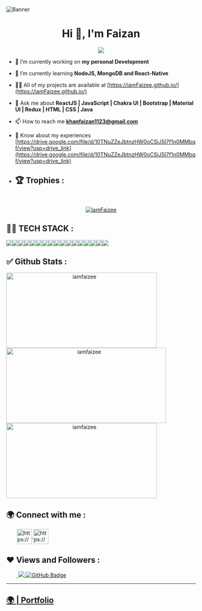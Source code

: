 
<img src="https://mir-s3-cdn-cf.behance.net/project_modules/1400/be832922391491.58c25558f0fe7.gif" alt="Banner" />
<h1 align="center">Hi 👋, I'm Faizan</h1>
<p align="center">
  <img src="https://readme-typing-svg.herokuapp.com/?lines=Full%20Stack%20MERN%20Developer;&center=true&width=700&height=50">
</p>


- 🔭 I’m currently working on **my personal Development**

- 🌱 I’m currently learning **NodeJS, MongoDB and React-Native**

- 👨‍💻 All of my projects are available at [https://iamFaizee.github.io/](https://iamFaizee.github.io/)

- 💬 Ask me about **ReactJS | JavaScript | Chakra UI | Bootstrap | Material UI | Redux | HTML | CSS | Java**

- 📫 How to reach me **khanfaizan1123@gmail.com**

- 📄 Know about my experiences [https://drive.google.com/file/d/10TNuZZeJbtnzHW0oCSiJ5I7f1n0MMbqf/view?usp=drive_link](https://drive.google.com/file/d/10TNuZZeJbtnzHW0oCSiJ5I7f1n0MMbqf/view?usp=drive_link)

- ## 🏆 Trophies :
<br/>
<p align="center"> <a href="https://github.com/ryo-ma/github-profile-trophy"><img src="https://github-profile-trophy.vercel.app/?username=iamFaizee&theme=onedark" alt="iamFaizee" /></a> </p>



## 👨‍💻 TECH STACK :

<div align="center" style="display: flex; flex-wrap: wrap;">
<img src="https://img.shields.io/badge/react-%2320232a.svg?style=for-the-badge&logo=react&logoColor=%2361DAFB" />
<img src="https://img.shields.io/badge/React_Router-CA4245?style=for-the-badge&logo=react-router&logoColor=white" />
<img src="https://img.shields.io/badge/redux-%23593d88.svg?style=for-the-badge&logo=redux&logoColor=white" />
<img src="https://img.shields.io/badge/chakra-%234ED1C5.svg?style=for-the-badge&logo=chakraui&logoColor=white" />
<img src="https://img.shields.io/badge/MongoDB-%234ea94b.svg?style=for-the-badge&logo=mongodb&logoColor=white" />
<img src="https://img.shields.io/badge/HTML5-E34F26?style=for-the-badge&logo=html5&logoColor=white" />
<img src="https://img.shields.io/badge/CSS3-1572B6?style=for-the-badge&logo=css3&logoColor=white" />
<img src="https://img.shields.io/badge/JavaScript-323330?style=for-the-badge&logo=javascript&logoColor=F7DF1E" />
<img src="https://img.shields.io/badge/Bootstrap-563D7C?style=for-the-badge&logo=bootstrap&logoColor=white" />
<img src="https://img.shields.io/badge/Tailwind_CSS-38B2AC?style=for-the-badge&logo=tailwind-css&logoColor=white" />
<img src="https://img.shields.io/badge/Node.js-339933?style=for-the-badge&logo=nodedotjs&logoColor=white" />
<img src="https://img.shields.io/badge/Express.js-000000?style=for-the-badge&logo=express&logoColor=white" />
<img src="https://img.shields.io/badge/java-%23ED8B00.svg?style=for-the-badge&logo=java&logoColor=white" />
<img src="https://img.shields.io/badge/npm-CB3837?style=for-the-badge&logo=npm&logoColor=white" />
<img src="https://img.shields.io/badge/GitHub-100000?style=for-the-badge&logo=github&logoColor=white" />
<img src="https://img.shields.io/badge/GIT-E44C30?style=for-the-badge&logo=git&logoColor=white" />
<img src="https://img.shields.io/badge/vite-%23646CFF.svg?style=for-the-badge&logo=vite&logoColor=white" />
</div>

## ✅ Github Stats :

<div align="center" style="display: flex; flex-wrap: wrap;">

<img width="400px" height="200px" align="center" src="https://github-readme-stats.vercel.app/api?username=iamfaizee&theme=neon&border_radius=2.7&show_icons=true" alt="iamfaizee" />
  
<img width="425px" height="200px" align="center" src="https://github-readme-streak-stats.herokuapp.com/?user=iamfaizee&theme=neon&border_radius=2.7&date_format=M%20j%5B%2C%20Y%5D" alt="iamfaizee" />
  
<img width="400px" height="200px" align="center" src="https://github-readme-stats.vercel.app/api/top-langs/?username=iamfaizee&theme=neon&border_radius=2.7" alt="iamfaizee" />
  
</div>

<h2>🌍 Connect with me :</h2>
   <p align="left">
    &nbsp;&nbsp;&nbsp;&nbsp;&nbsp;&nbsp;
     <a href="https://www.linkedin.com/in/faizan-khan-455216261/" target="blank">
            <img align="center"
                src="https://img.icons8.com/3d-fluency/94/linkedin.png"
                alt="https://www.linkedin.com/in/faizan-khan-455216261/" width="40px" />
        </a>
        <a href="https://github.com/iamFaizee" target="blank">
            <img align="center"
                src="https://img.icons8.com/3d-fluency/94/github.png"
                alt="https://github.com/iamFaizee" width="40px"/>
        </a>
    </p>

<h2>❤ Views and Followers :</h2>
    &nbsp;&nbsp;&nbsp;&nbsp;&nbsp;&nbsp;&nbsp;<a href="https://github.com/iamfaizee/github-profile-views-counter">
        <img src="https://komarev.com/ghpvc/?username=iamfaizee" >
    </a>
    <a href="https://github.com/iamfaizee?tab=followers">
        <img src="https://img.shields.io/github/followers/iamfaizee?label=Followers&style=social" alt="GitHub Badge">
    </a>
    <hr />
    <h2><a href="https://iamfaizee.github.io/">🌍 | Portfolio </a></h2>
